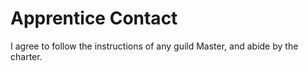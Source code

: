 # Apprentice Contact  

I agree to follow the instructions of any guild Master, and abide by the charter.
